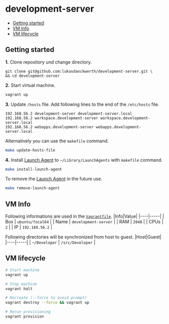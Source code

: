# development-server

- [Getting started](#getting-started)
- [VM Info](#vm-info)
- [VM lifecycle](#vm-lifecycle)

## Getting started

**1.** Clone repository und change directory.
```
git clone git@github.com:lukasdanckwerth/development-server.git \
&& cd development-server
```

**2.** Start virtual machine.
```bash
vagrant up
```

**3.** Update `/hosts` file. Add following lines to the end of the `/etc/hosts` file.
```hosts
192.168.56.2 development-server development-server.local
192.168.56.2 workspace.development-server workspace.development-server.local
192.168.56.2 webapps.development-server webapps.development-server.local
```
Alternatively you can use the `makefile` command.
```bash
make update-hosts-file
```

**4.** Install [Launch Agent](launch-agend.plist) to `~/Library/LaunchAgents` with `makefile` command.
```bash
make install-launch-agent
```
To remove the [Launch Agent](launch-agend.plist)  in the future use.
```bash
make remove-launch-agent
```

## VM Info
Following informations are used in the [`Vagrantfile`](Vagrantfile).
|Info|Value|
|----|-----|
| Box | `ubuntu/focal64` |
| Name | `development-server` |
| RAM | `2048` |
| CPUs | `2` |
| IP | `192.168.56.2` |

Following directories will be synchronized from host to guest.
|Host|Guest|
|----|-----|
| `~/Developer` | `/src/Developer` |

## VM lifecycle
```bash
# Start machine
vagrant up

# Stop machine
vagrant halt

# Recreate (--force to avoid prompt)
vagrant destroy --force && vagrant up

# Rerun provisioning
vagrant provision
```